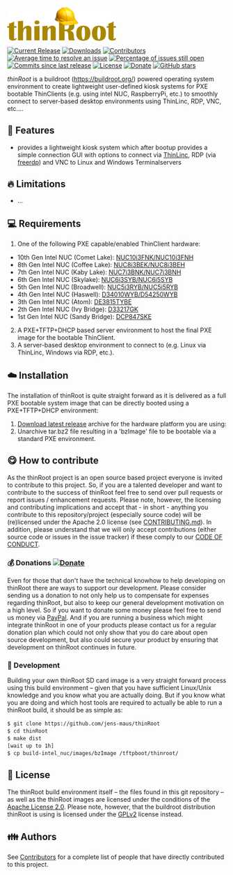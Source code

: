 <img src="buildroot-external/patches/psplash/thinroot/logo.png" width="250px" align="center">

[![Current Release](https://img.shields.io/github/release/jens-maus/thinRoot.svg)](https://github.com/jens-maus/thinRoot/releases/latest)
[![Downloads](https://img.shields.io/github/downloads/jens-maus/thinRoot/latest/total.svg)](https://github.com/jens-maus/thinRoot/releases/latest)
[![Contributors](https://img.shields.io/github/contributors/jens-maus/thinRoot.svg)](https://github.com/jens-maus/thinRoot/graphs/contributors)
[![Average time to resolve an issue](http://isitmaintained.com/badge/resolution/jens-maus/thinRoot.svg)](https://github.com/jens-maus/thinRoot/issues)
[![Percentage of issues still open](http://isitmaintained.com/badge/open/jens-maus/thinRoot.svg)](https://github.com/jens-maus/thinRoot/issues)
[![Commits since last release](https://img.shields.io/github/commits-since/jens-maus/thinRoot/latest.svg)](https://github.com/jens-maus/thinRoot/releases/latest)
[![License](https://img.shields.io/github/license/jens-maus/thinRoot.svg)](https://github.com/jens-maus/thinRoot/blob/master/LICENSE)
[![Donate](https://img.shields.io/badge/donate-PayPal-green.svg)](https://www.paypal.com/cgi-bin/webscr?cmd=_s-xclick&hosted_button_id=RAQSDY9YNZVCL)
[![GitHub stars](https://img.shields.io/github/stars/jens-maus/thinRoot.svg?style=social&label=Star)](https://github.com/jens-maus/thinRoot/stargazers/)

_thinRoot_ is a buildroot (https://buildroot.org/) powered operating system environment to create lightweight user-defined kiosk systems for PXE bootable ThinClients (e.g. using intel NUC, RaspberryPi, etc.) to smoothly connect to server-based desktop environments using ThinLinc, RDP, VNC, etc....

## :cookie: Features
* provides a lightweight kiosk system which after bootup provides a simple connection GUI with options to connect via [ThinLinc](http://www.cendio.se/), RDP (via [freerdp](http://www.freerdp.com)) and VNC to Linux and Windows Terminalservers

## :fire: Limitations
* ...

## :computer: Requirements

1. One of the following PXE capable/enabled ThinClient hardware:
  * 10th Gen Intel NUC (Comet Lake): [NUC10i3FNK/NUC10i3FNH](https://www.intel.com/content/www/us/en/products/boards-kits/nuc/kits/nuc10i3fnk.html)
  * 8th Gen Intel NUC (Coffee Lake): [NUC8i3BEK/NUC8i3BEH](https://www.intel.com/content/www/us/en/products/boards-kits/nuc/kits/nuc8i3bek.html)
  * 7th Gen Intel NUC (Kaby Lake): [NUC7i3BNK/NUC7i3BNH](https://www.intel.com/content/www/us/en/products/boards-kits/nuc/kits/nuc7i3bnk.html)
  * 6th Gen Intel NUC (Skylake): [NUC6i3SYB/NUC6i5SYB](https://www.intel.com/content/www/us/en/products/boards-kits/nuc/kits/nuc6i3syk.html)
  * 5th Gen Intel NUC (Broadwell): [NUC5i3RYB/NUC5i5RYB](http://www.intel.de/content/www/us/en/nuc/nuc-kit-nuc5i3ryk.html)
  * 4th Gen Intel NUC (Haswell): [D34010WYB/D54250WYB](http://www.intel.de/content/www/us/en/nuc/nuc-kit-d34010wykh-board-d34010wyb.html)
  * 3th Gen Intel NUC (Atom): [DE3815TYBE](http://www.intel.de/content/www/us/en/nuc/nuc-kit-de3815tykhe-board-de3815tybe.html)
  * 2th Gen Intel NUC (Ivy Bridge): [D33217GK](http://www.intel.com/content/www/us/en/support/boards-and-kits/intel-nuc-boards/intel-nuc-board-d33217gk.html)
  * 1st Gen Intel NUC (Sandy Bridge): [DCP847SKE](http://www.intel.de/content/www/us/en/nuc/nuc-kit-dccp847dye-board-dcp847ske.html)
2. A PXE+TFTP+DHCP based server environment to host the final PXE image for the bootable ThinClient.
3. A server-based desktop environment to connect to (e.g. Linux via ThinLinc, Windows via RDP, etc.).

## :cloud: Installation
The installation of thinRoot is quite straight forward as it is delivered as a full PXE bootable system image that can be directly booted using a PXE+TFTP+DHCP environment:

1. [Download latest release](https://github.com/jens-maus/thinRoot/releases) archive for the hardware platform you are using:
2. Unarchive tar.bz2 file resulting in a 'bzImage' file to be bootable via a standard PXE environment.

## :yum: How to contribute
As the thinRoot project is an open source based project everyone is invited to contribute to this project. So, if you are a talented developer and want to contribute to the success of thinRoot feel free to send over pull requests or report issues / enhancement requests. Please note, however, the licensing and contributing implications and accept that - in short - anything you contribute to this repository/project (especially source code) will be (re)licensed under the Apache 2.0 license (see [CONTRIBUTING.md](CONTRIBUTING.md)). In addition, please understand that we will only accept contributions (either source code or issues in the issue tracker) if these comply to our [CODE OF CONDUCT](CODE_OF_CONDUCT.md).

### :moneybag: Donations [![Donate](https://img.shields.io/badge/donate-PayPal-green.svg)](https://www.paypal.com/cgi-bin/webscr?cmd=_s-xclick&hosted_button_id=RAQSDY9YNZVCL)
Even for those that don't have the technical knowhow to help developing on thinRoot there are ways to support our development. Please consider sending us a donation to not only help us to compensate for expenses regarding thinRoot, but also to keep our general development motivation on a high level. So if you want to donate some money please feel free to send us money via [PayPal](https://www.paypal.com/cgi-bin/webscr?cmd=_s-xclick&hosted_button_id=RAQSDY9YNZVCL). And if you are running a business which might integrate thinRoot in one of your products please contact us for a regular donation plan which could not only show that you do care about open source development, but also could secure your product by ensuring that development on thinRoot continues in future.

### :construction: Development
Building your own thinRoot SD card image is a very straight forward process using this build environment – given that you have sufficient Linux/Unix knowledge and you know what you are actually doing. But if you know what you are doing and which host tools are required to actually be able to run a thinRoot build, it should be as simple as:

```sh
$ git clone https://github.com/jens-maus/thinRoot
$ cd thinRoot
$ make dist
[wait up to 1h]
$ cp build-intel_nuc/images/bzImage /tftpboot/thinroot/
```

## :scroll: License
The thinRoot build environment itself – the files found in this git repository – as well as the thinRoot images are licensed under the conditions of the [Apache License 2.0](https://opensource.org/licenses/Apache-2.0). Please note, however, that the buildroot distribution thinRoot is using is licensed under the [GPLv2](http://www.gnu.org/licenses/gpl-2.0.html) license instead.

## :family: Authors
See [Contributors](https://github.com/jens-maus/thinRoot/graphs/contributors) for a complete list of people that have directly contributed to this project.
